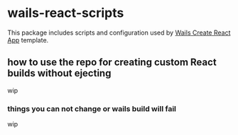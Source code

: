 # wails-react-scripts

This package includes scripts and configuration used by [Wails Create React App](https://github.com/bh90210/wails-create-react-app) template.

## how to use the repo for creating custom React builds without ejecting

wip

### things you can not change or wails build will fail

wip
